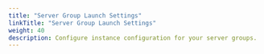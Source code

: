 ```yaml
---
title: "Server Group Launch Settings"
linkTitle: "Server Group Launch Settings"
weight: 40
description: Configure instance configuration for your server groups.
---
```

